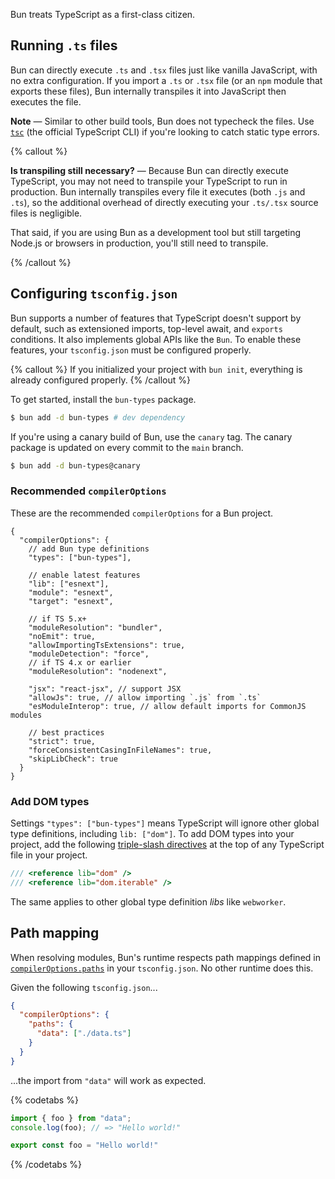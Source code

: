 Bun treats TypeScript as a first-class citizen.

## Running `.ts` files

Bun can directly execute `.ts` and `.tsx` files just like vanilla JavaScript, with no extra configuration. If you import a `.ts` or `.tsx` file (or an `npm` module that exports these files), Bun internally transpiles it into JavaScript then executes the file.

**Note** — Similar to other build tools, Bun does not typecheck the files. Use [`tsc`](https://www.typescriptlang.org/docs/handbook/compiler-options.html) (the official TypeScript CLI) if you're looking to catch static type errors.

{% callout %}

**Is transpiling still necessary?** — Because Bun can directly execute TypeScript, you may not need to transpile your TypeScript to run in production. Bun internally transpiles every file it executes (both `.js` and `.ts`), so the additional overhead of directly executing your `.ts/.tsx` source files is negligible.

That said, if you are using Bun as a development tool but still targeting Node.js or browsers in production, you'll still need to transpile.

{% /callout %}

## Configuring `tsconfig.json`

Bun supports a number of features that TypeScript doesn't support by default, such as extensioned imports, top-level await, and `exports` conditions. It also implements global APIs like the `Bun`. To enable these features, your `tsconfig.json` must be configured properly.

{% callout %}
If you initialized your project with `bun init`, everything is already configured properly.
{% /callout %}

To get started, install the `bun-types` package.

```sh
$ bun add -d bun-types # dev dependency
```

If you're using a canary build of Bun, use the `canary` tag. The canary package is updated on every commit to the `main` branch.

```sh
$ bun add -d bun-types@canary
```

<!-- ### Quick setup

{% callout %}

**Note** — This approach requires TypeScript 5.0 or later!

{% /callout %}

Add the following to your `tsconfig.json`.

```json-diff
  {
+   "extends": ["bun-types"]
    // other options...
  }
```

{% callout %}
**Note** — The `"extends"` field in your `tsconfig.json` can accept an array of values. If you're already using `"extends"`, just add `"bun-types"` to the array.
{% /callout %}

That's it! You should be able to use Bun's full feature set without seeing any TypeScript compiler errors.

### Manual setup -->

### Recommended `compilerOptions`

These are the recommended `compilerOptions` for a Bun project.

```jsonc
{
  "compilerOptions": {
    // add Bun type definitions
    "types": ["bun-types"],

    // enable latest features
    "lib": ["esnext"],
    "module": "esnext",
    "target": "esnext",

    // if TS 5.x+
    "moduleResolution": "bundler",
    "noEmit": true,
    "allowImportingTsExtensions": true,
    "moduleDetection": "force",
    // if TS 4.x or earlier
    "moduleResolution": "nodenext",

    "jsx": "react-jsx", // support JSX
    "allowJs": true, // allow importing `.js` from `.ts`
    "esModuleInterop": true, // allow default imports for CommonJS modules

    // best practices
    "strict": true,
    "forceConsistentCasingInFileNames": true,
    "skipLibCheck": true
  }
}
```

### Add DOM types

Settings `"types": ["bun-types"]` means TypeScript will ignore other global type definitions, including `lib: ["dom"]`. To add DOM types into your project, add the following [triple-slash directives](https://www.typescriptlang.org/docs/handbook/triple-slash-directives.html) at the top of any TypeScript file in your project.

```ts
/// <reference lib="dom" />
/// <reference lib="dom.iterable" />
```

The same applies to other global type definition _libs_ like `webworker`.

## Path mapping

When resolving modules, Bun's runtime respects path mappings defined in [`compilerOptions.paths`](https://www.typescriptlang.org/tsconfig#paths) in your `tsconfig.json`. No other runtime does this.

Given the following `tsconfig.json`...

```json
{
  "compilerOptions": {
    "paths": {
      "data": ["./data.ts"]
    }
  }
}
```

...the import from `"data"` will work as expected.

{% codetabs %}

```ts#index.ts
import { foo } from "data";
console.log(foo); // => "Hello world!"
```

```ts#data.ts
export const foo = "Hello world!"
```

{% /codetabs %}
